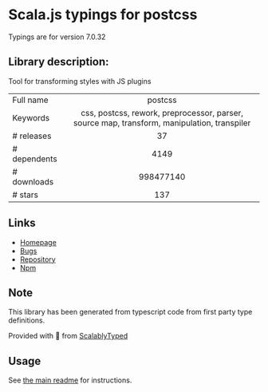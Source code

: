 
# Scala.js typings for postcss

Typings are for version 7.0.32

## Library description:
Tool for transforming styles with JS plugins

|                    |                 |
| ------------------ | :-------------: |
| Full name          | postcss |
| Keywords           | css, postcss, rework, preprocessor, parser, source map, transform, manipulation, transpiler |
| # releases         | 37 |
| # dependents       | 4149 |
| # downloads        | 998477140 |
| # stars            | 137 |

## Links
- [Homepage](https://postcss.org/)
- [Bugs](https://github.com/postcss/postcss/issues)
- [Repository](https://github.com/postcss/postcss)
- [Npm](https://www.npmjs.com/package/postcss)
    


## Note
This library has been generated from typescript code from first party type definitions.

Provided with :purple_heart: from [ScalablyTyped](https://github.com/oyvindberg/ScalablyTyped)

## Usage
See [the main readme](../../readme.md) for instructions.


